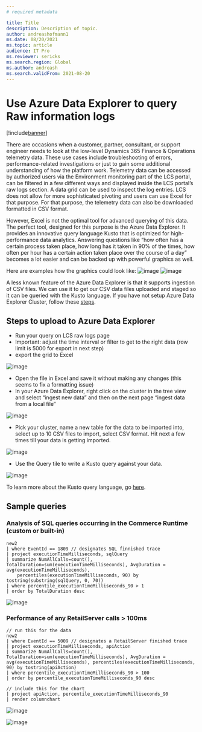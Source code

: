 ```yaml
---
# required metadata

title: Title
description: Description of topic.
author: andreashofmann1
ms.date: 08/20/2021
ms.topic: article
audience: IT Pro
ms.reviewer: sericks
ms.search.region: Global
ms.author: andreash
ms.search.validFrom: 2021-08-20
---
```


# Use Azure Data Explorer to query Raw information logs

[!include[banner](../includes/banner.md)]

There are occasions when a customer, partner, consultant, or support engineer needs to look at the low-level Dynamics 365 Finance & Operations telemetry data. These use cases include troubleshooting of errors, performance-related investigations or just to gain some additional understanding of how the platform work. Telemetry data can be accessed by authorized users via the Environment monitoring part of the LCS portal, can be filtered in a few different ways and displayed inside the LCS portal’s raw logs section. A data grid can be used to inspect the log entries. LCS does not allow for more sophisticated pivoting and users can use Excel for that purpose. For that purpose, the telemetry data can also be downloaded formatted in CSV format. 

However, Excel is not the optimal tool for advanced querying of this data. The perfect tool, designed for this purpose is the Azure Data Explorer. It provides an innovative query language Kusto that is optimized for high-performance data analytics. Answering questions like “how often has a certain process taken place, how long has it taken in 90% of the times, how often per hour has a certain action taken place over the course of a day” becomes a lot easier and can be backed up with powerful graphics as well. 

Here are examples how the graphics could look like:
![image](https://user-images.githubusercontent.com/45279749/130295988-59e63346-348b-4531-a3f3-e3ab55a02719.png)
![image](https://user-images.githubusercontent.com/45279749/130296001-e1a757e7-f2f7-4469-a5df-ae29319b2ea9.png)

A less known feature of the Azure Data Explorer is that it supports ingestion of CSV files. We can use it to get our CSV data files uploaded and staged so it can be queried with the Kusto language. If you have not setup Azure Data Explorer Cluster, follow these [steps](https://docs.microsoft.com/en-us/azure/data-explorer/create-cluster-database-portal).

## Steps to upload to Azure Data Explorer
*	Run your query on LCS raw logs page
*	Important: adjust the time interval or filter to get to the right data (row limit is 5000 for export in next step) 
*	export the grid to Excel

![image](https://user-images.githubusercontent.com/45279749/130296479-6904b125-cd7b-4fee-9a1e-7e1bfb619e1e.png)

*	Open the file in Excel and save it without making any changes (this seems to fix a formatting issue)
*	In your Azure Data Explorer, right click on the cluster in the tree view and select “ingest new data” and then on the next page “ingest data from a local file”

![image](https://user-images.githubusercontent.com/45279749/130296578-7e957c4f-807f-47eb-bf8e-40b69b64a29b.png)

*	Pick your cluster, name a new table for the data to be imported into, select up to 10 CSV files to import, select CSV format. Hit next a few times till your data is getting imported.

![image](https://user-images.githubusercontent.com/45279749/130296627-8969fa68-1232-4c73-84e1-271d7af97a70.png)

* Use the Query tile to write a Kusto query against your data. 

![image](https://user-images.githubusercontent.com/45279749/130296674-15db289d-b994-44cf-b783-ce3b54e33d0f.png)

To learn more about the Kusto query language, go [here](https://docs.microsoft.com/en-us/azure/data-explorer/kusto/query/tutorial?pivots=azuredataexplorer).

## Sample queries
### Analysis of SQL queries occurring in the Commerce Runtime (custom or built-in)

```kusto
new2
| where EventId == 1809 // designates SQL finnished trace
| project executionTimeMilliseconds, sqlQuery
| summarize NumAllCalls=count(), TotalDuration=sum(executionTimeMilliseconds), AvgDuration = avg(executionTimeMilliseconds), 
    percentiles(executionTimeMilliseconds, 90) by tostring(substring(sqlQuery, 0, 70))
| where percentile_executionTimeMilliseconds_90 > 1
| order by TotalDuration desc
```

![image](https://user-images.githubusercontent.com/45279749/130297232-d9ff5121-78f9-4c3c-abfc-c1bc9dabbf5c.png)

### Performance of any RetailServer calls > 100ms

```kusto
// run this for the data
new2
| where EventId == 5009 // designates a RetailServer finished trace
| project executionTimeMilliseconds, apiAction
| summarize NumAllCalls=count(), TotalDuration=sum(executionTimeMilliseconds), AvgDuration = avg(executionTimeMilliseconds), percentiles(executionTimeMilliseconds, 90) by tostring(apiAction)
| where percentile_executionTimeMilliseconds_90 > 100
| order by percentile_executionTimeMilliseconds_90 desc

// include this for the chart
| project apiAction, percentile_executionTimeMilliseconds_90
| render columnchart
```

![image](https://user-images.githubusercontent.com/45279749/130297275-db70c053-e2fb-4b1f-854f-05d551ff7af5.png)

![image](https://user-images.githubusercontent.com/45279749/130297287-c82a8239-f0c6-4acc-b6ec-4cd87516344b.png)
